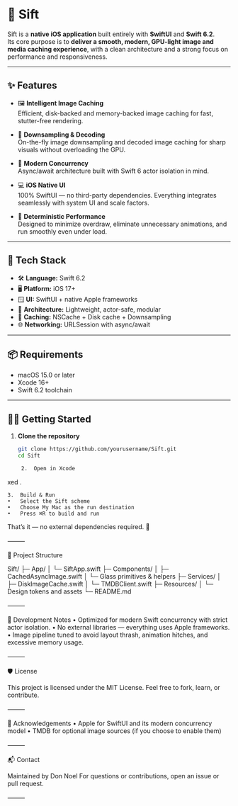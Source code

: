 # 🧭 Sift

Sift is a **native iOS application** built entirely with **SwiftUI** and **Swift 6.2**.  
Its core purpose is to **deliver a smooth, modern, GPU-light image and media caching experience**, with a clean architecture and a strong focus on performance and responsiveness.

---

## ✨ Features

- 🖼 **Intelligent Image Caching**  
  Efficient, disk-backed and memory-backed image caching for fast, stutter-free rendering.

- 🚀 **Downsampling & Decoding**  
  On-the-fly image downsampling and decoded image caching for sharp visuals without overloading the GPU.

- 🧭 **Modern Concurrency**  
  Async/await architecture built with Swift 6 actor isolation in mind.

- 💻 **iOS Native UI**  
  100% SwiftUI — no third-party dependencies. Everything integrates seamlessly with system UI and scale factors.

- 🧪 **Deterministic Performance**  
  Designed to minimize overdraw, eliminate unnecessary animations, and run smoothly even under load.

---

## 🧰 Tech Stack

- 🛠 **Language:** Swift 6.2  
- 🖥 **Platform:** iOS 17+ 
- 🪟 **UI:** SwiftUI + native Apple frameworks  
- 🧭 **Architecture:** Lightweight, actor-safe, modular  
- 💾 **Caching:** NSCache + Disk cache + Downsampling  
- 🌐 **Networking:** URLSession with async/await

---

## 📦 Requirements

- macOS 15.0 or later  
- Xcode 16+  
- Swift 6.2 toolchain

---

## 🧑‍💻 Getting Started

1. **Clone the repository**
   ```bash
   git clone https://github.com/yourusername/Sift.git
   cd Sift

	2.	Open in Xcode

xed .


	3.	Build & Run
	•	Select the Sift scheme
	•	Choose My Mac as the run destination
	•	Press ⌘R to build and run

That’s it — no external dependencies required. 🏁

⸻

📂 Project Structure

Sift/
 ├─ App/
 │  └─ SiftApp.swift
 ├─ Components/
 │  ├─ CachedAsyncImage.swift
 │  └─ Glass primitives & helpers
 ├─ Services/
 │  ├─ DiskImageCache.swift
 │  └─ TMDBClient.swift
 ├─ Resources/
 │  └─ Design tokens and assets
 └─ README.md


⸻

🧪 Development Notes
	•	Optimized for modern Swift concurrency with strict actor isolation.
	•	No external libraries — everything uses Apple frameworks.
	•	Image pipeline tuned to avoid layout thrash, animation hitches, and excessive memory usage.

⸻

🛡 License

This project is licensed under the MIT License.
Feel free to fork, learn, or contribute.

⸻

🙌 Acknowledgements
	•	Apple for SwiftUI and its modern concurrency model
	•	TMDB for optional image sources (if you choose to enable them)

⸻

📬 Contact

Maintained by Don Noel
For questions or contributions, open an issue or pull request.

⸻
